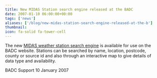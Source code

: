 ```yaml
---
title: New MIDAS Station search engine released at the BADC
date: 2007-01-10 06:00:00+00:00
tags: ['news']
aliases: ['/blog/new-midas-station-search-engine-released-at-the-b']
thumbnail: 
icon: fa-solid fa-tower-cell
---
```

 
 The new [MIDAS weather station search engine](http://badc.nerc.ac.uk/search/midas_stations/) is available for use on the BADC website.
Stations can be searched by name, location, postcode, county or source id and also through an interactive map to give details of data type and availability.

BADC Support
10 January 2007
